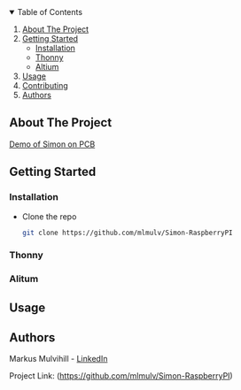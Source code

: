 <!-- TABLE OF CONTENTS -->
<details open="open">
  <summary>Table of Contents</summary>
  <ol>
    <li>
      <a href="#about-the-project">About The Project</a>
    </li>
    <li>
      <a href="#getting-started">Getting Started</a>
      <ul>
        <li><a href="#installation">Installation</a></li>
         <li><a href="#Thonny">Thonny</a></li>
        <li><a href="#altium">Altium</a></li>
      </ul>
    </li>
    <li><a href="#usage">Usage</a></li>
    <li><a href="#contributing">Contributing</a></li>
    <li><a href="#authors">Authors</a></li>
  </ol>
</details>



<!-- ABOUT THE PROJECT -->
## About The Project

[Demo of Simon on PCB](https://www.dropbox.com/scl/fi/wlp0poy3fge87f9is8fu8/IMG_6259.MOV?rlkey=6hiw2l3pcr1uelsrrb8k62q38&dl=0)

<!-- GETTING STARTED -->
## Getting Started

### Installation

*  Clone the repo
   ```sh
   git clone https://github.com/mlmulv/Simon-RaspberryPI
   ```
### Thonny

### Alitum

<!-- USAGE EXAMPLES -->
## Usage



<!-- Authors -->
## Authors

Markus Mulvihill - [LinkedIn](https://www.linkedin.com/in/markus-mulvihill-6549961a0/) 

Project Link: (https://github.com/mlmulv/Simon-RaspberryPI)
